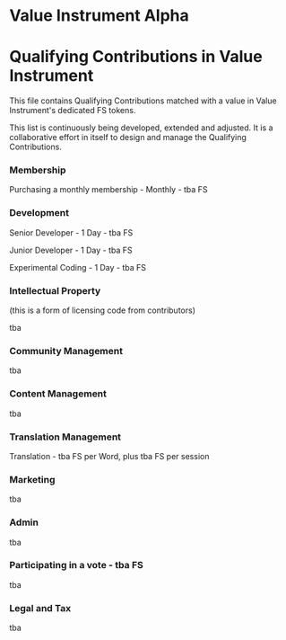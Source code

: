 # Value Instrument Alpha

# Qualifying Contributions in Value Instrument

This file contains Qualifying Contributions matched with a value in Value Instrument's dedicated FS tokens.

This list is continuously being developed, extended and adjusted. It is a collaborative effort in itself to design and manage the Qualifying Contributions.


### Membership

Purchasing a monthly membership - Monthly - tba FS



### Development

Senior Developer - 1 Day - tba FS

Junior Developer - 1 Day - tba FS

Experimental Coding - 1 Day - tba FS



### Intellectual Property

(this is a form of licensing code from contributors)

tba


### Community Management

tba



### Content Management

tba


### Translation Management

Translation - tba FS per Word, plus tba FS per session



### Marketing

tba



### Admin

tba



### Participating in a vote - tba FS

tba



### Legal and Tax

tba
